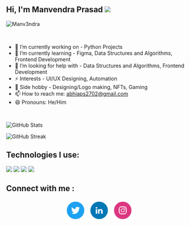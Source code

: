## Hi, I'm Manvendra Prasad <img src="https://raw.githubusercontent.com/MartinHeinz/MartinHeinz/master/wave.gif" width="30px">

<p align="left"> <img src="https://komarev.com/ghpvc/?username=Manv3ndra" alt="Manv3ndra" /> </p>

<br>

- 🔭 I’m currently working on - Python Projects
- 🌱 I’m currently learning - Figma, Data Structures and Algorithms, Frontend Development
- 🤔 I’m looking for help with - Data Structures and Algorithms, Frontend Development
- ⚡️ Interests - UI/UX Designing, Automation
- 🍪 Side hobby - Designing/Logo making, NFTs, Gaming
- 📫 How to reach me: abhiaps2702@gmail.com
- 😄 Pronouns: He/Him

<br>

![GitHub Stats](https://github-readme-stats.vercel.app/api?username=Manv3ndra&theme=aura)

![GitHub Streak](https://github-readme-streak-stats.herokuapp.com?user=Manv3ndra&theme=aura)

## Technologies I use:
 <img src="https://img.icons8.com/color/48/000000/c-plus-plus-logo.png"/> <img src="https://img.icons8.com/color/48/000000/python.png"/> <img src="https://img.icons8.com/fluent/48/000000/github.png"/> <img src="https://img.icons8.com/color/48/000000/figma--v1.png"/>
 
## Connect with me :
<p align="center">
<a href="https://twitter.com/manvendra2702"><img src="https://github.com/aritraroy/social-icons/blob/master/twitter-icon.png?raw=true" width="60"></a>
<a href="https://www.linkedin.com/in/manvendra-prasad-38b1781b7/"><img src="https://github.com/aritraroy/social-icons/blob/master/linkedin-icon.png?raw=true" width="60"></a>
<a href="https://www.instagram.com/_manvendra_prasad_/"><img src="https://github.com/aritraroy/social-icons/blob/master/instagram-icon.png?raw=true" width="60"></a>
</p>
